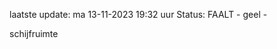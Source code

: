 laatste update: 
ma 13-11-2023 19:32   uur 
Status: FAALT - geel - 
<div class="service Y">schijfruimte</div>